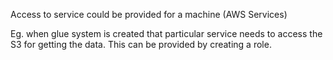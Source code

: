 Access to service could be provided for a machine (AWS Services) 

Eg. when glue system is created that particular service needs to access the S3 for getting the data. This can be provided by creating a role. 

